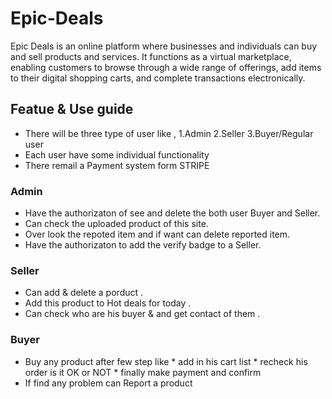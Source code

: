 ﻿# Epic-Deals
Epic Deals is an online platform where businesses and individuals can buy and sell products and services. It functions as a virtual marketplace, enabling customers to browse through a wide range of offerings, add items to their digital shopping carts, and complete transactions electronically.

## Featue & Use guide

 * There will be three type of user like , 1.Admin 2.Seller 3.Buyer/Regular user
 *  Each user have some individual functionality 
 * There remail a Payment system form STRIPE 

 
 ### Admin 
  * Have the authorizaton of see and delete the both user Buyer and Seller.
  *  Can check the uploaded product of this site.
  *  Over look the repoted item and if want can delete reported item.
  *  Have the authorizaton to add the verify badge to a Seller.

 ### Seller
  * Can add & delete a porduct .
  * Add this product to Hot deals for today .
  * Can check who are his buyer & and get contact of them .

 ### Buyer 
  * Buy any product after few step like 
           * add in his cart list 
           * recheck his order is it OK or NOT
           * finally make payment and confirm 
  * If find any problem can Report a product 
